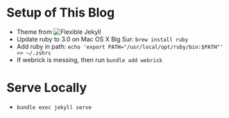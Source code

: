 # Setup of This Blog

- Theme from ![Flexible Jekyll](https://github.com/artemsheludko/flexible-jekyll)
- Update ruby to 3.0 on Mac OS X Big Sur: `brew install ruby`
- Add ruby in path: `echo 'export PATH="/usr/local/opt/ruby/bin:$PATH"' >> ~/.zshrc`
- If webrick is messing, then run `bundle add webrick`

# Serve Locally
- `bundle exec jekyll serve`

